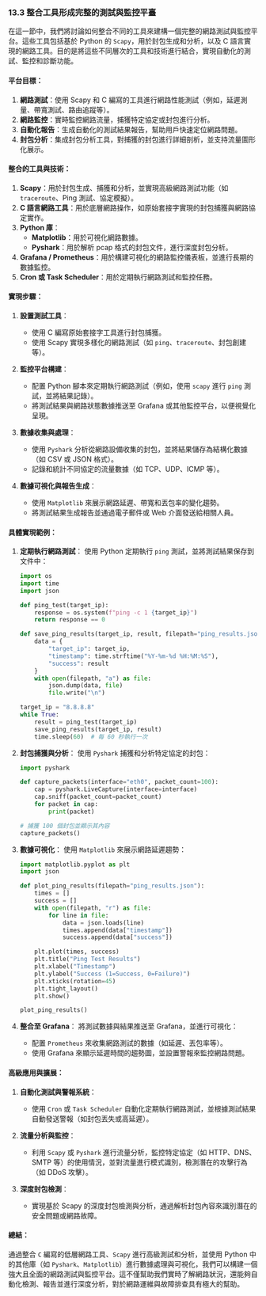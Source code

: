 ### **13.3 整合工具形成完整的測試與監控平臺**

在這一節中，我們將討論如何整合不同的工具來建構一個完整的網路測試與監控平台。這些工具包括基於 Python 的 `Scapy`，用於封包生成和分析，以及 C 語言實現的網路工具。目的是將這些不同層次的工具和技術進行結合，實現自動化的測試、監控和診斷功能。

#### **平台目標：**
1. **網路測試**：使用 Scapy 和 C 編寫的工具進行網路性能測試（例如，延遲測量、帶寬測試、路由追蹤等）。
2. **網路監控**：實時監控網路流量，捕獲特定協定或封包進行分析。
3. **自動化報告**：生成自動化的測試結果報告，幫助用戶快速定位網路問題。
4. **封包分析**：集成封包分析工具，對捕獲的封包進行詳細剖析，並支持流量圖形化展示。

#### **整合的工具與技術：**
1. **Scapy**：用於封包生成、捕獲和分析，並實現高級網路測試功能（如 `traceroute`、Ping 測試、協定模擬）。
2. **C 語言網路工具**：用於底層網路操作，如原始套接字實現的封包捕獲與網路協定實作。
3. **Python 庫**：
   - **Matplotlib**：用於可視化網路數據。
   - **Pyshark**：用於解析 pcap 格式的封包文件，進行深度封包分析。
4. **Grafana / Prometheus**：用於構建可視化的網路監控儀表板，並進行長期的數據監控。
5. **Cron 或 Task Scheduler**：用於定期執行網路測試和監控任務。

#### **實現步驟：**

1. **設置測試工具**：
   - 使用 C 編寫原始套接字工具進行封包捕獲。
   - 使用 Scapy 實現多樣化的網路測試（如 `ping`、`traceroute`、封包創建等）。
   
2. **監控平台構建**：
   - 配置 Python 腳本來定期執行網路測試（例如，使用 `scapy` 進行 `ping` 測試，並將結果記錄）。
   - 將測試結果與網路狀態數據推送至 Grafana 或其他監控平台，以便視覺化呈現。

3. **數據收集與處理**：
   - 使用 `Pyshark` 分析從網路設備收集的封包，並將結果儲存為結構化數據（如 CSV 或 JSON 格式）。
   - 記錄和統計不同協定的流量數據（如 TCP、UDP、ICMP 等）。
   
4. **數據可視化與報告生成**：
   - 使用 `Matplotlib` 來展示網路延遲、帶寬和丟包率的變化趨勢。
   - 將測試結果生成報告並通過電子郵件或 Web 介面發送給相關人員。

#### **具體實現範例：**

1. **定期執行網路測試**：
   使用 Python 定期執行 `ping` 測試，並將測試結果保存到文件中：

   ```python
   import os
   import time
   import json

   def ping_test(target_ip):
       response = os.system(f"ping -c 1 {target_ip}")
       return response == 0

   def save_ping_results(target_ip, result, filepath="ping_results.json"):
       data = {
           "target_ip": target_ip,
           "timestamp": time.strftime("%Y-%m-%d %H:%M:%S"),
           "success": result
       }
       with open(filepath, "a") as file:
           json.dump(data, file)
           file.write("\n")

   target_ip = "8.8.8.8"
   while True:
       result = ping_test(target_ip)
       save_ping_results(target_ip, result)
       time.sleep(60)  # 每 60 秒執行一次
   ```

2. **封包捕獲與分析**：
   使用 `Pyshark` 捕獲和分析特定協定的封包：

   ```python
   import pyshark

   def capture_packets(interface="eth0", packet_count=100):
       cap = pyshark.LiveCapture(interface=interface)
       cap.sniff(packet_count=packet_count)
       for packet in cap:
           print(packet)

   # 捕獲 100 個封包並顯示其內容
   capture_packets()
   ```

3. **數據可視化**：
   使用 `Matplotlib` 來展示網路延遲趨勢：

   ```python
   import matplotlib.pyplot as plt
   import json

   def plot_ping_results(filepath="ping_results.json"):
       times = []
       success = []
       with open(filepath, "r") as file:
           for line in file:
               data = json.loads(line)
               times.append(data["timestamp"])
               success.append(data["success"])

       plt.plot(times, success)
       plt.title("Ping Test Results")
       plt.xlabel("Timestamp")
       plt.ylabel("Success (1=Success, 0=Failure)")
       plt.xticks(rotation=45)
       plt.tight_layout()
       plt.show()

   plot_ping_results()
   ```

4. **整合至 Grafana**：
   將測試數據與結果推送至 Grafana，並進行可視化：
   - 配置 `Prometheus` 來收集網路測試的數據（如延遲、丟包率等）。
   - 使用 Grafana 來顯示延遲時間的趨勢圖，並設置警報來監控網路問題。

#### **高級應用與擴展：**

1. **自動化測試與警報系統**：
   - 使用 `Cron` 或 `Task Scheduler` 自動化定期執行網路測試，並根據測試結果自動發送警報（如封包丟失或高延遲）。
   
2. **流量分析與監控**：
   - 利用 `Scapy` 或 `Pyshark` 進行流量分析，監控特定協定（如 HTTP、DNS、SMTP 等）的使用情況，並對流量進行模式識別，檢測潛在的攻擊行為（如 DDoS 攻擊）。

3. **深度封包檢測**：
   - 實現基於 Scapy 的深度封包檢測與分析，通過解析封包內容來識別潛在的安全問題或網路故障。

#### **總結：**

通過整合 `C` 編寫的低層網路工具、`Scapy` 進行高級測試和分析，並使用 Python 中的其他庫（如 `Pyshark`、`Matplotlib`）進行數據處理與可視化，我們可以構建一個強大且全面的網路測試與監控平台。這不僅幫助我們實時了解網路狀況，還能夠自動化檢測、報告並進行深度分析，對於網路運維與故障排查具有極大的幫助。